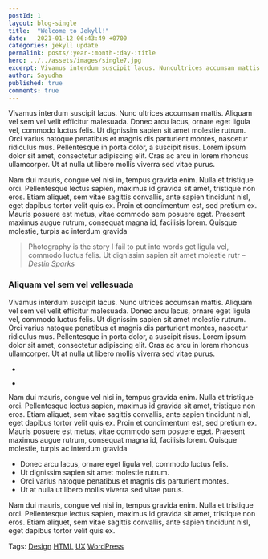```yaml
---
postId: 1
layout: blog-single
title:  "Welcome to Jekyll!"
date:   2021-01-12 06:43:49 +0700
categories: jekyll update
permalink: posts/:year-:month-:day-:title
hero: ../../assets/images/single7.jpg
excerpt: Vivamus interdum suscipit lacus. Nuncultrices accumsan mattis. Aliquam velsem vel velit efficitur malesuada.
author: Sayudha
published: true
comments: true
---
```

Vivamus interdum suscipit lacus. Nunc
ultrices accumsan mattis. Aliquam vel
sem vel velit efficitur malesuada. Donec
arcu lacus, ornare eget ligula vel,
commodo luctus felis. Ut dignissim
sapien sit amet molestie rutrum. Orci
varius natoque penatibus et magnis dis
parturient montes, nascetur ridiculus
mus. Pellentesque in porta dolor, a
suscipit risus. Lorem ipsum dolor sit
amet, consectetur adipiscing elit. Cras
ac arcu in lorem rhoncus ullamcorper. Ut
at nulla ut libero mollis viverra sed
vitae purus.

Nam dui mauris, congue vel nisi in,
tempus gravida enim. Nulla et tristique
orci. Pellentesque lectus sapien,
maximus id gravida sit amet, tristique
non eros. Etiam aliquet, sem vitae
sagittis convallis, ante sapien
tincidunt nisl, eget dapibus tortor
velit quis ex. Proin et condimentum est,
sed pretium ex. Mauris posuere est
metus, vitae commodo sem posuere eget.
Praesent maximus augue rutrum, consequat
magna id, facilisis lorem. Quisque
molestie, turpis ac interdum gravida

> Photography is the story I fail to
> put into words get ligula vel,
> commodo luctus felis. Ut dignissim
> sapien sit amet molestie rutr <cite>&#8211; Destin Sparks</cite>

### Aliquam vel sem vel vellesuada

Vivamus interdum suscipit lacus. Nunc
ultrices accumsan mattis. Aliquam vel
sem vel velit efficitur malesuada. Donec
arcu lacus, ornare eget ligula vel,
commodo luctus felis. Ut dignissim
sapien sit amet molestie rutrum. Orci
varius natoque penatibus et magnis dis
parturient montes, nascetur ridiculus
mus. Pellentesque in porta dolor, a
suscipit risus. Lorem ipsum dolor sit
amet, consectetur adipiscing elit. Cras
ac arcu in lorem rhoncus ullamcorper. Ut
at nulla ut libero mollis viverra sed
vitae purus.

<ul class="gallery gallery-columns-2">
    <li class="gallery-item">
        <figure>
            <img src="../../assets/images/blog8.jpg"
                 alt=""
            >
        </figure>
    </li>
    <li class="gallery-item">
        <figure>
            <img src="../../assets/images/blog6.jpg"
                 alt=""
            >
        </figure>
    </li>
</ul>

Nam dui mauris, congue vel nisi in,
tempus gravida enim. Nulla et tristique
orci. Pellentesque lectus sapien,
maximus id gravida sit amet, tristique
non eros. Etiam aliquet, sem vitae
sagittis convallis, ante sapien
tincidunt nisl, eget dapibus tortor
velit quis ex. Proin et condimentum est,
sed pretium ex. Mauris posuere est
metus, vitae commodo sem posuere eget.
Praesent maximus augue rutrum, consequat
magna id, facilisis lorem. Quisque
molestie, turpis ac interdum gravida

- Donec arcu lacus, ornare eget ligula vel, commodo luctus felis.
- Ut dignissim sapien sit amet molestie rutrum.
- Orci varius natoque penatibus et magnis dis parturient montes.
- Ut at nulla ut libero mollis viverra sed vitae purus.

Nam dui mauris, congue vel nisi in,
tempus gravida enim. Nulla et tristique
orci. Pellentesque lectus sapien,
maximus id gravida sit amet, tristique
non eros. Etiam aliquet, sem vitae
sagittis convallis, ante sapien
tincidunt nisl, eget dapibus tortor
velit quis ex.

<span class="tags-links">
    <span>Tags:</span>
    <a href="#">Design</a>
    <a href="#">HTML</a>
    <a href="#">UX</a>
    <a href="#">WordPress</a>
</span>

